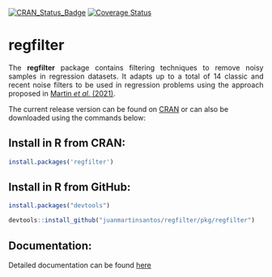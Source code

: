 [![CRAN_Status_Badge](https://www.r-pkg.org/badges/version/regfilter)](http://cran.r-project.org/web/packages/regfilter) <!-- [![Downloads](https://cranlogs.r-pkg.org/badges/regfilter)](https://cran.r-project.org/package=regfilter)--> [![Coverage Status](https://img.shields.io/badge/Coverage%20Status-92.54-orange)](http://cran.r-project.org/web/packages/regfilter)

# regfilter
<p style="text-align:justify;"> The <strong>regfilter</strong> package contains filtering techniques to remove noisy samples in regression datasets. It adapts up to a total of 14 classic and recent noise filters to be used in regression problems using the approach proposed in <a href="https://ieeexplore.ieee.org/document/9585469">Martin <i>et al.</i> (2021)</a>. </p>

The current release version can be found on [CRAN](https://cran.r-project.org/web/packages/regfilter/index.html) or can also be downloaded using the commands below:

## Install in R from CRAN:
```r
install.packages('regfilter')
```

## Install in R from GitHub:
```r
install.packages("devtools")

devtools::install_github("juanmartinsantos/regfilter/pkg/regfilter")
```

## Documentation:
Detailed documentation can be found [here](https://cran.r-project.org/web/packages/regfilter/vignettes/regfilter.html)


